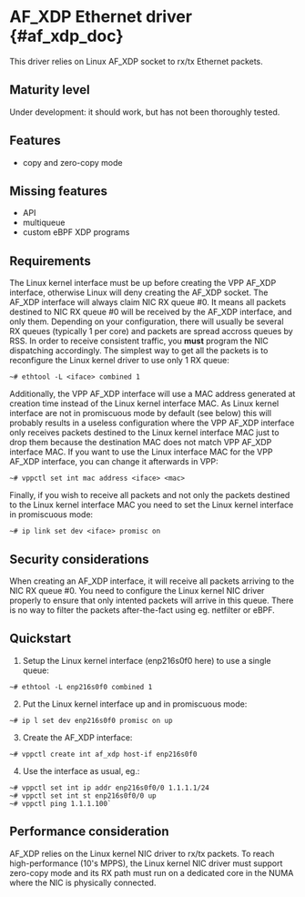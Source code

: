 # AF_XDP Ethernet driver {#af_xdp_doc}

This driver relies on Linux AF_XDP socket to rx/tx Ethernet packets.

## Maturity level
Under development: it should work, but has not been thoroughly tested.

## Features
 - copy and zero-copy mode

## Missing features
 - API
 - multiqueue
 - custom eBPF XDP programs

## Requirements
The Linux kernel interface must be up before creating the VPP AF_XDP
interface, otherwise Linux will deny creating the AF_XDP socket.
The AF_XDP interface will always claim NIC RX queue #0. It means all packets
destined to NIC RX queue #0 will be received by the AF_XDP interface, and only
them. Depending on your configuration, there will usually be several RX queues
(typically 1 per core) and packets are spread accross queues by RSS. In order
to receive consistent traffic, you **must** program the NIC dispatching
accordingly. The simplest way to get all the packets is to reconfigure the
Linux kernel driver to use only 1 RX queue:
```
~# ethtool -L <iface> combined 1
```
Additionally, the VPP AF_XDP interface will use a MAC address generated at
creation time instead of the Linux kernel interface MAC. As Linux kernel
interface are not in promiscuous mode by default (see below) this will
probably results in a useless configuration where the VPP AF_XDP interface
only receives packets destined to the Linux kernel interface MAC just to drop
them because the destination MAC does not match VPP AF_XDP interface MAC.
If you want to use the Linux interface MAC for the VPP AF_XDP interface, you
can change it afterwards in VPP:
```
~# vppctl set int mac address <iface> <mac>
```
Finally, if you wish to receive all packets and not only the packets destined
to the Linux kernel interface MAC you need to set the Linux kernel interface
in promiscuous mode:
```
~# ip link set dev <iface> promisc on
```

## Security considerations
When creating an AF_XDP interface, it will receive all packets arriving to the
NIC RX queue #0. You need to configure the Linux kernel NIC driver properly to
ensure that only intented packets will arrive in this queue. There is no way
to filter the packets after-the-fact using eg. netfilter or eBPF.

## Quickstart
1. Setup the Linux kernel interface (enp216s0f0 here) to use a single queue:
```
~# ethtool -L enp216s0f0 combined 1
```
2. Put the Linux kernel interface up and in promiscuous mode:
```
~# ip l set dev enp216s0f0 promisc on up
```
3. Create the AF_XDP interface:
```
~# vppctl create int af_xdp host-if enp216s0f0
```
4. Use the interface as usual, eg.:
```
~# vppctl set int ip addr enp216s0f0/0 1.1.1.1/24
~# vppctl set int st enp216s0f0/0 up
~# vppctl ping 1.1.1.100`
```

## Performance consideration
AF_XDP relies on the Linux kernel NIC driver to rx/tx packets. To reach
high-performance (10's MPPS), the Linux kernel NIC driver must support
zero-copy mode and its RX path must run on a dedicated core in the NUMA where
the NIC is physically connected.
